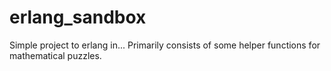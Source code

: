 # erlang_sandbox
Simple project to erlang in...
Primarily consists of some helper functions for mathematical puzzles.
